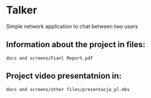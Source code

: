 # Talker

Simple network application to chat between two users


## Information about the project in files:
```
docs and screens/Fianl Report.pdf
```
## Project video presentatnion in:
```
docs and screens/other files/prezentacja_pl.mkv
```
